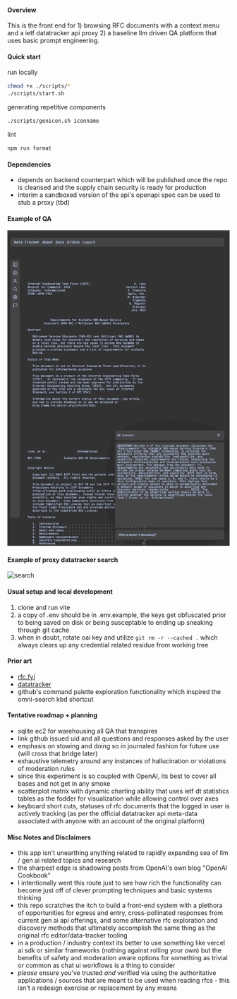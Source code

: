 #### Overview

This is the front end for 1) browsing RFC documents with a context menu and a ietf datatracker api proxy
2) a baseline llm driven QA platform that uses basic prompt engineering.

#### Quick start

run locally
```bash
chmod +x ./scripts/*
./scripts/start.sh
```

generating repetitive components

```bash
./scripts/genicon.sh iconname
```

lint
```bash
npm run format
```


#### Dependencies

- depends on backend counterpart which will be published once the repo is cleansed and the supply chain security is ready for production
- interim a sandboxed version of the api's openapi spec can be used to stub a proxy (tbd)

#### Example of QA

![qa](https://github.com/fgtrzah/rfcllmpoc1/blob/main/demo.gif?raw=true)

#### Example of proxy datatracker search

![search](https://github.com/fgtrzah/rfcllmpoc1/blob/main/demo-search.gif?raw=true)

#### Usual setup and local development

1. clone and run vite
2. a copy of .env should be in
   .env.example, the keys get obfuscated prior to being
   saved on disk or being susceptable to ending up
   sneaking through git cache 
3. when in doubt, rotate oai key and utilize ```git rm -r --cached .```
   which always clears up any credential related residue from working
   tree

#### Prior art

- [rfc.fyi](https://rfc.fyi)
- [datatracker](https://datatracker.ietf.org/)
- github's command palette exploration functionality
which inspired the omni-search kbd shortcut

#### Tentative roadmap + planning

- sqlite ec2 for warehousing all QA that transpires
- link github issued uid and all questions and responses asked
 by the user
- emphasis on stowing and doing so in journaled fashion for
 future use (will cross that bridge later)
- exhaustive telemetry around any instances of hallucination
  or violations of moderation rules
- since this experiment is so coupled with OpenAI, its best
 to cover all bases and not get in any smoke
- scatterplot matrix with dynamic charting ability that uses ietf dt statistics tables
as the fodder for visualization while allowing control over axes
- keyboard short cuts, statuses of rfc documents that the logged in user is actively tracking (as per the official datatracker api meta-data associated with anyone with an account of the original platform)

#### Misc Notes and Disclaimers

- this app isn't unearthing anything related to rapidly expanding sea of llm / gen ai related 
topics and research
- the sharpest edge is shadowing posts from OpenAI's own blog "OpenAI Cookbook" 
- I intentionally went this route just to see how rich the functionality can become just off of clever prompting techniques and basic systems thinking
- this repo scratches the itch to build a front-end system with a plethora of opportunities for egress and entry, cross-pollinated responses from current gen ai api offerings, and some alternative rfc exploration and discovery methods that ultimately accomplish the same thing as the original rfc editor/data-tracker tooling
- in a production / industry context its better to use something like vercel ai sdk or similar frameworks (nothing against rolling your own) but the benefits of safety and moderation aware options for something as trivial or common as chat ui workflows is a thing to consider
- *please* ensure you've trusted *and* verified via using the authoritative applications / sources that are meant to be used when reading rfcs - this isn't a redesign exercise or replacement by any means
